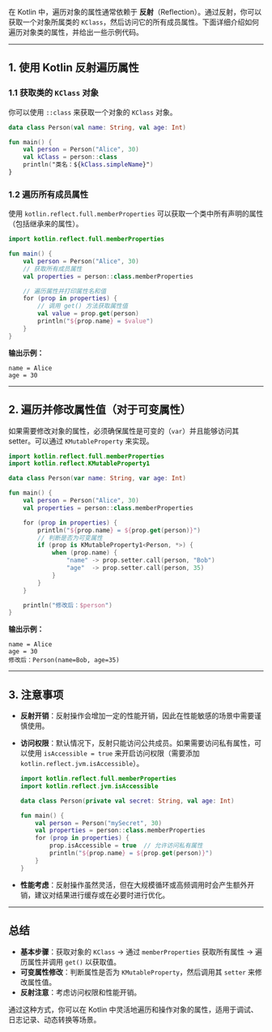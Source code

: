 在 Kotlin 中，遍历对象的属性通常依赖于 **反射**（Reflection）。通过反射，你可以获取一个对象所属类的 `KClass`，然后访问它的所有成员属性。下面详细介绍如何遍历对象类的属性，并给出一些示例代码。

---

## **1. 使用 Kotlin 反射遍历属性**

### **1.1 获取类的 `KClass` 对象**

你可以使用 `::class` 来获取一个对象的 `KClass` 对象。

```kotlin
data class Person(val name: String, val age: Int)

fun main() {
    val person = Person("Alice", 30)
    val kClass = person::class
    println("类名：${kClass.simpleName}")
}
```

### **1.2 遍历所有成员属性**

使用 `kotlin.reflect.full.memberProperties` 可以获取一个类中所有声明的属性（包括继承来的属性）。

```kotlin
import kotlin.reflect.full.memberProperties

fun main() {
    val person = Person("Alice", 30)
    // 获取所有成员属性
    val properties = person::class.memberProperties

    // 遍历属性并打印属性名和值
    for (prop in properties) {
        // 调用 get() 方法获取属性值
        val value = prop.get(person)
        println("${prop.name} = $value")
    }
}
```

**输出示例：**

```
name = Alice
age = 30
```

---

## **2. 遍历并修改属性值（对于可变属性）**

如果需要修改对象的属性，必须确保属性是可变的（`var`）并且能够访问其 setter。可以通过 `KMutableProperty` 来实现。

```kotlin
import kotlin.reflect.full.memberProperties
import kotlin.reflect.KMutableProperty1

data class Person(var name: String, var age: Int)

fun main() {
    val person = Person("Alice", 30)
    val properties = person::class.memberProperties

    for (prop in properties) {
        println("${prop.name} = ${prop.get(person)}")
        // 判断是否为可变属性
        if (prop is KMutableProperty1<Person, *>) {
            when (prop.name) {
                "name" -> prop.setter.call(person, "Bob")
                "age"  -> prop.setter.call(person, 35)
            }
        }
    }

    println("修改后：$person")
}
```

**输出示例：**

```
name = Alice
age = 30
修改后：Person(name=Bob, age=35)
```

---

## **3. 注意事项**

- **反射开销**：反射操作会增加一定的性能开销，因此在性能敏感的场景中需要谨慎使用。
    
- **访问权限**：默认情况下，反射只能访问公共成员。如果需要访问私有属性，可以使用 `isAccessible = true` 来开启访问权限（需要添加 `kotlin.reflect.jvm.isAccessible`）。
    
    ```kotlin
    import kotlin.reflect.full.memberProperties
    import kotlin.reflect.jvm.isAccessible
    
    data class Person(private val secret: String, val age: Int)
    
    fun main() {
        val person = Person("mySecret", 30)
        val properties = person::class.memberProperties
        for (prop in properties) {
            prop.isAccessible = true  // 允许访问私有属性
            println("${prop.name} = ${prop.get(person)}")
        }
    }
    ```
    
- **性能考虑**：反射操作虽然灵活，但在大规模循环或高频调用时会产生额外开销，建议对结果进行缓存或在必要时进行优化。
    

---

## **总结**

- **基本步骤**：获取对象的 `KClass` -> 通过 `memberProperties` 获取所有属性 -> 遍历属性并调用 `get()` 以获取值。
- **可变属性修改**：判断属性是否为 `KMutableProperty`，然后调用其 `setter` 来修改属性值。
- **反射注意**：考虑访问权限和性能开销。

通过这种方式，你可以在 Kotlin 中灵活地遍历和操作对象的属性，适用于调试、日志记录、动态转换等场景。